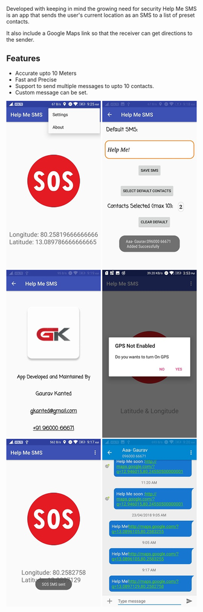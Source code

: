 
Developed with keeping in mind the growing need for security Help Me SMS is an app that sends the user's current location as an SMS to a list of preset contacts. 

It also include a Google Maps link so that the receiver can get directions to the sender.

## Features
- Accurate upto 10 Meters
- Fast and Precise
- Support to send multiple messages to upto 10 contacts.
- Custom message can be set.


![](/Screenshots/SS1.jpg)  ![](/Screenshots/SS2.jpg)  ![](/Screenshots/SS3.jpg)
![](/Screenshots/SS4.jpg)  ![](/Screenshots/SS5.jpg)  ![](/Screenshots/SS6.jpg)





